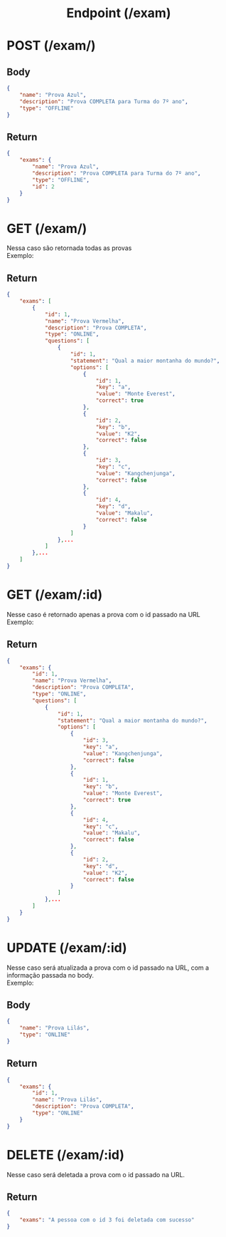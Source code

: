 <h1 align="center"> Endpoint (/exam) </h1>

# POST (/exam/)
## Body
```json
{
    "name": "Prova Azul",
    "description": "Prova COMPLETA para Turma do 7º ano",
    "type": "OFFLINE"
}
```

## Return 
```json
{
    "exams": {
        "name": "Prova Azul",
        "description": "Prova COMPLETA para Turma do 7º ano",
        "type": "OFFLINE",
        "id": 2
    }
}
```

# GET (/exam/)
Nessa caso são retornada todas as provas <br>
Exemplo:
## Return
```json
{
    "exams": [
        {
            "id": 1,
            "name": "Prova Vermelha",
            "description": "Prova COMPLETA",
            "type": "ONLINE",
            "questions": [
                {
                    "id": 1,
                    "statement": "Qual a maior montanha do mundo?",
                    "options": [
                        {
                            "id": 1,
                            "key": "a",
                            "value": "Monte Everest",
                            "correct": true
                        },
                        {
                            "id": 2,
                            "key": "b",
                            "value": "K2",
                            "correct": false
                        },
                        {
                            "id": 3,
                            "key": "c",
                            "value": "Kangchenjunga",
                            "correct": false
                        },
                        {
                            "id": 4,
                            "key": "d",
                            "value": "Makalu",
                            "correct": false
                        }
                    ]
                },...
            ]
        },...
    ]
}
```

# GET (/exam/:id)

Nesse caso é retornado apenas a prova com o id passado na URL<br>
Exemplo:
## Return
```json
{
    "exams": {
        "id": 1,
        "name": "Prova Vermelha",
        "description": "Prova COMPLETA",
        "type": "ONLINE",
        "questions": [
            {
                "id": 1,
                "statement": "Qual a maior montanha do mundo?",
                "options": [
                    {
                        "id": 3,
                        "key": "a",
                        "value": "Kangchenjunga",
                        "correct": false
                    },
                    {
                        "id": 1,
                        "key": "b",
                        "value": "Monte Everest",
                        "correct": true
                    },
                    {
                        "id": 4,
                        "key": "c",
                        "value": "Makalu",
                        "correct": false
                    },
                    {
                        "id": 2,
                        "key": "d",
                        "value": "K2",
                        "correct": false
                    }
                ]
            },...
        ]
    }
}
```

# UPDATE (/exam/:id)
Nesse caso será atualizada a prova com o id passado na URL, com a informação passada no body.<br>
Exemplo:
## Body
```json
{
    "name": "Prova Lilás",
    "type": "ONLINE"
}
```

## Return
```json
{
    "exams": {
        "id": 1,
        "name": "Prova Lilás",
        "description": "Prova COMPLETA",
        "type": "ONLINE"
    }
}
```

# DELETE (/exam/:id)
Nesse caso será deletada a prova com o id passado na URL.<br>

## Return
```json
{
    "exams": "A pessoa com o id 3 foi deletada com sucesso"
}
```
